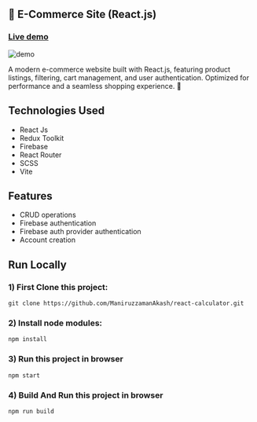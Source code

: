 ## 🛒 E-Commerce Site (React.js)
### [Live demo](https://www.google.com/)
<img src="https://i.ibb.co/LXps7m9m/img.png" alt="demo"/>

<p>A modern e-commerce website built with React.js, featuring product listings, filtering, cart management, and user authentication. Optimized for performance and a seamless shopping experience. 🚀</p>

## Technologies Used

* React Js
* Redux Toolkit
* Firebase
* React Router
* SCSS
* Vite

## Features

* CRUD operations
* Firebase authentication
* Firebase auth provider authentication
* Account creation 

## Run Locally

### 1) First Clone this project:

`git clone https://github.com/ManiruzzamanAkash/react-calculator.git`

### 2) Install node modules:

`npm install`

### 3) Run this project in browser

`npm start`

### 4) Build And Run this project in browser
`npm run build`
